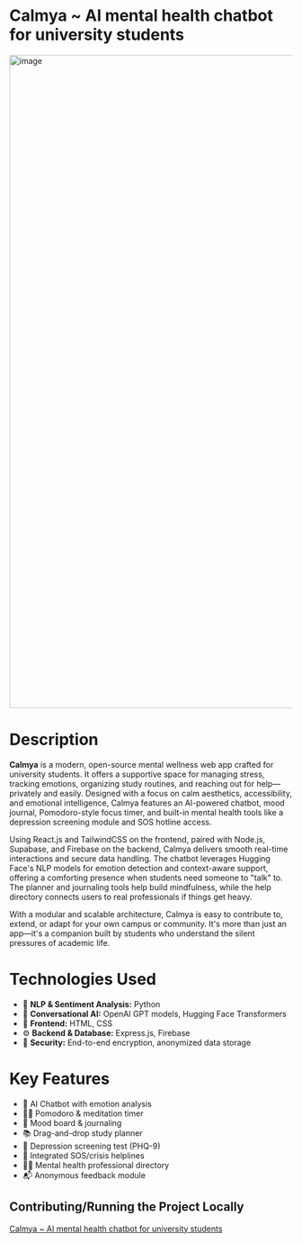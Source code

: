 # Calmya ~ AI mental health chatbot for university students
<img width="1161" alt="image" src="https://github.com/user-attachments/assets/a65f9451-f147-46c5-8a45-b981802f17c0" />

<h1>Description</h1>

<p>
<b>Calmya</b> is a modern, open-source mental wellness web app crafted for university students. It offers a supportive space for managing stress, tracking emotions, organizing study routines, and reaching out for help—privately and easily. Designed with a focus on calm aesthetics, accessibility, and emotional intelligence, Calmya features an AI-powered chatbot, mood journal, Pomodoro-style focus timer, and built-in mental health tools like a depression screening module and SOS hotline access. 

Using React.js and TailwindCSS on the frontend, paired with Node.js, Supabase, and Firebase on the backend, Calmya delivers smooth real-time interactions and secure data handling. The chatbot leverages Hugging Face's NLP models for emotion detection and context-aware support, offering a comforting presence when students need someone to "talk" to. The planner and journaling tools help build mindfulness, while the help directory connects users to real professionals if things get heavy.

With a modular and scalable architecture, Calmya is easy to contribute to, extend, or adapt for your own campus or community. It's more than just an app—it's a companion built by students who understand the silent pressures of academic life.
</p>

<h1>Technologies Used</h1>

- 🧠 <b>NLP & Sentiment Analysis:</b> Python  
- 💬 <b>Conversational AI:</b> OpenAI GPT models, Hugging Face Transformers  
- 🎨 <b>Frontend:</b> HTML, CSS  
- ⚙️ <b>Backend & Database:</b> Express.js, Firebase  
- 🔐 <b>Security:</b> End-to-end encryption, anonymized data storage  

<h1>Key Features</h1>

- 🤖 AI Chatbot with emotion analysis  
- 🧘‍♀️ Pomodoro & meditation timer  
- 🎨 Mood board & journaling  
- 📚 Drag-and-drop study planner  
- 🧪 Depression screening test (PHQ-9)  
- 🚨 Integrated SOS/crisis helplines  
- 🧑‍⚕️ Mental health professional directory  
- 📬 Anonymous feedback module  

## **Contributing/Running the Project Locally**
<a href="https://github.com/SaniaVr/Calmya/tree/main">Calmya ~ AI mental health chatbot for university students</a>


